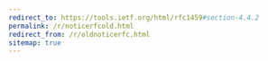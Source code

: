 ```yaml
---
redirect_to: https://tools.ietf.org/html/rfc1459#section-4.4.2
permalink: /r/noticerfcold.html
redirect_from: /r/oldnoticerfc.html
sitemap: true
---
```

